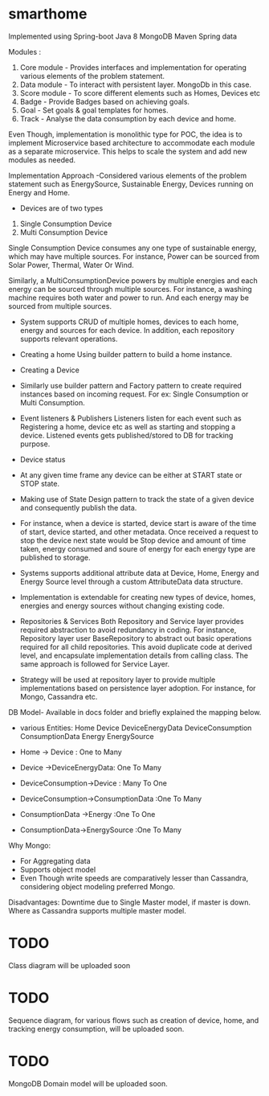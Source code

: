 # smarthome

Implemented using 
Spring-boot
Java 8
MongoDB
Maven
Spring data


Modules :
1. Core module - Provides interfaces and implementation for operating various elements of the problem statement.
2. Data module - To interact with persistent layer. MongoDb in this case.
3. Score module - To score different elements such as Homes, Devices etc
4. Badge - Provide Badges based on achieving goals.
5. Goal -  Set goals & goal templates for homes.
6. Track - Analyse the data consumption by each device and home.

Even Though, implementation is monolithic type for POC, the idea is to implement Microservice based architecture to accommodate each module as a separate microservice. This helps to scale the system and add new modules as needed.


Implementation Approach
-Considered various elements of the problem statement such as 
EnergySource, Sustainable Energy, Devices running on Energy and Home.

- Devices are of two types
1. Single Consumption Device
2. Multi Consumption Device

Single Consumption Device consumes any one type of sustainable energy, which may have multiple sources. For instance, Power can be sourced from Solar Power, Thermal, Water Or Wind.

Similarly, a MultiConsumptionDevice powers by multiple energies and each energy can be sourced through multiple sources.
For instance, a washing machine requires both water and power to run. And each energy may be sourced from multiple sources.

- System supports CRUD of multiple homes, devices to each home, energy and sources for each device. In addition, each repository supports relevant operations. 

- Creating a home
  Using builder pattern to build a home instance.
  
- Creating a Device
- Similarly use builder pattern and Factory pattern to create required instances based on incoming request. For ex: Single Consumption or Multi Consumption.

- Event listeners & Publishers
  Listeners listen for each event such as Registering a home, device etc as well as starting and stopping a device.
  Listened events gets published/stored to DB for tracking purpose.

- Device status
- At any given time frame any device can be either at START state or STOP state.
- Making use of State Design pattern to track the state of a given device and consequently publish the data.

- For instance, when a device is started, device start is aware of the time of start, device started, and other metadata. Once received a request to stop the device next state would be Stop device and amount of time taken, energy consumed and soure of energy for each energy type are published to storage.

- Systems supports additional attribute data at Device, Home, Energy and Energy Source level through a custom AttributeData data structure.
- Implementation is extendable for creating new types of device, homes, energies and energy sources without changing existing code.

- Repositories & Services
 Both Repository and Service layer provides required abstraction to avoid redundancy in coding. For instance, Repository layer user BaseRepository to abstract out basic operations required for all child repositories. This avoid duplicate code at derived level, and encapsulate implementation details from calling class. The same approach is followed for Service Layer.
 
 - Strategy will be used at repository layer to provide multiple implementations based on persistence layer adoption. For instance, for Mongo, Cassandra etc.
 


DB Model-
Available in docs folder and briefly explained the mapping below.

- various Entities:
Home
Device
DeviceEnergyData
DeviceConsumption
ConsumptionData
Energy
EnergySource

- Home -> Device : One to Many 
- Device ->DeviceEnergyData: One To Many
- DeviceConsumption->Device : Many To One
- DeviceConsumption->ConsumptionData :One To Many
- ConsumptionData ->Energy :One To One
- ConsumptionData->EnergySource :One To Many

Why Mongo:
- For Aggregating data
- Supports object model
- Even Though write speeds are comparatively lesser than Cassandra, considering object modeling preferred Mongo.

Disadvantages:
Downtime due to Single Master model, if master is down. Where as Cassandra supports multiple master model.

# TODO
Class diagram will be uploaded soon

# TODO
Sequence diagram, for various flows such as creation of device, home, and tracking energy consumption, will be uploaded soon.

# TODO
MongoDB Domain model will be uploaded soon.





